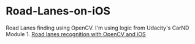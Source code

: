# Road-Lanes-on-iOS
Road Lanes finding using OpenCV. I'm using logic from Udacity's CarND Module 1.
[Road lanes recognition with OpenCV and iOS](https://medium.com/pharos-production/road-lane-recognition-with-opencv-and-ios-a892a3ab635c)
